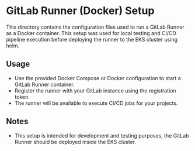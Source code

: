 # GitLab Runner (Docker) Setup

This directory contains the configuration files used to run a GitLab Runner as a Docker container.
This setup was used for local testing and CI/CD pipeline execution before deploying the runner to the EKS cluster using helm.

## Usage

- Use the provided Docker Compose or Docker configuration to start a GitLab Runner container.
- Register the runner with your GitLab instance using the registration token.
- The runner will be available to execute CI/CD jobs for your projects.

## Notes

- This setup is intended for development and testing purposes, the GitLab Runner should be deployed inside the EKS cluster.
